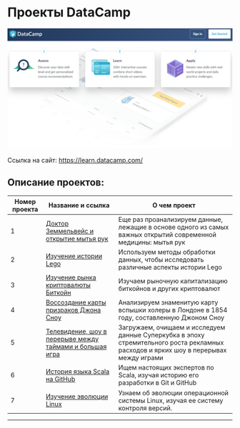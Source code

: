# Проекты DataCamp
[![DataCamp](/logo.png)](https://learn.datacamp.com/)

Ссылка на сайт: https://learn.datacamp.com/



## Описание проектов:
| Номер проекта | Название и ссылка | О чем проект                                                     |
|---------------|-------------------|------------------------------------------------------------------|
|1              |[Доктор Земмельвейс и открытие мытья рук](https://nbviewer.jupyter.org/github/Drewleks/datacamp_projects/blob/master/Dr.%20Semmelweis%20and%20the%20Discovery%20of%20Handwashing/notebook.ipynb)|Еще раз проанализируем данные, лежащие в основе одного из самых важных открытий современной медицины: мытья рук|
|2              |[Изучение истории Lego](https://nbviewer.jupyter.org/github/Drewleks/datacamp_projects/blob/master/Exploring%2067%20years%20of%20LEGO/notebook.ipynb)|Используем методы обработки данных, чтобы исследовать различные аспекты истории Lego|
|3              |[Изучение рынка криптовалюты Биткойн](https://nbviewer.jupyter.org/github/Drewleks/datacamp_projects/blob/master/Exploring%20the%20Bitcoin%20Cryptocurrency%20Market/notebook.ipynb)|Изучаем рыночную капитализацию биткойнов и других криптовалют|
|4              |[Воссоздание карты призраков Джона Сноу](https://nbviewer.jupyter.org/github/Drewleks/datacamp_projects/blob/master/Recreating%20John%20Snow%27s%20Ghost%20Map/notebook.ipynb)|Анализируем знаменитую карту вспышки холеры в Лондоне в 1854 году, составленную Джоном Сноу|
|5              |[Телевидение, шоу в перерыве между таймами и большая игра](https://nbviewer.jupyter.org/github/Drewleks/datacamp_projects/blob/master/TV%2C%20Halftime%20Shows%2C%20and%20the%20Big%20Game/notebook.ipynb)|Загружаем, очищаем и исследуем данные Суперкубка в эпоху стремительного роста рекламных расходов и ярких шоу в перерывах между играми|
|6              |[История языка Scala на GitHub](https://nbviewer.jupyter.org/github/Drewleks/datacamp_projects/blob/master/The%20GitHub%20History%20of%20the%20Scala%20Language/notebook.ipynb)|Ищем настоящих экспертов по Scala, изучая историю его разработки в Git и GitHub|
|7              |[Изучение эволюции Linux](https://nbviewer.jupyter.org/github/Drewleks/datacamp_projects/blob/master/The%20GitHub%20History%20of%20the%20Scala%20Language/notebook.ipynb)|Узнаем об эволюции операционной системы Linux, изучая ее систему контроля версий.|
---
